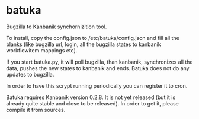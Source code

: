 batuka
======

Bugzilla to [Kanbanik](https://code.google.com/p/kanbanik/) synchornizition tool.

To install, copy the config.json to /etc/batuka/config.json and fill all the blanks (like bugzilla url, login, all the bugzilla states to kanbanik workflowitem mappings etc).

If you start batuka.py, it will poll bugzilla, than kanbanik, synchronizes all the data, pushes the new states to kanbanik and ends. Batuka does not do any updates to bugzilla.

In order to have this scrypt running periodically you can register it to cron.

Batuka requires Kanbanik version 0.2.8. It is not yet released (but it is already quite stable and close to be released). In order to get it, please compile it from sources.
